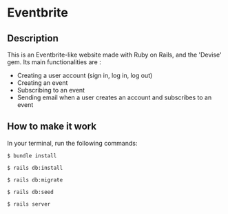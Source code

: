 # Eventbrite


## Description
This is an Eventbrite-like website made with Ruby on Rails, and the 'Devise' gem. 
Its main functionalities are :

- Creating a user account (sign in, log in, log out)
- Creating an event
- Subscribing to an event
- Sending email when a user creates an account and subscribes to an event

## How to make it work
In your terminal, run the following commands:

```shell
$ bundle install
```

```shell
$ rails db:install
```

```shell
$ rails db:migrate
```

```shell
$ rails db:seed
```

```shell
$ rails server
```